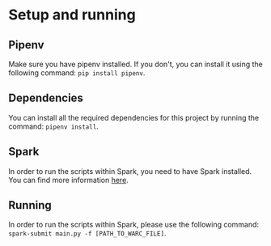 # Setup and running
## Pipenv
Make sure you have pipenv installed. If you don't, you can install it using the following command: `pip install pipenv`.

## Dependencies
You can install all the required dependencies for this project by running the command: `pipenv install`.

## Spark
In order to run the scripts within Spark, you need to have Spark installed. You can find more information [here](https://spark.apache.org/docs/latest/).

## Running
In order to run the scripts within Spark, please use the following command: `spark-submit main.py -f [PATH_TO_WARC_FILE]`.




